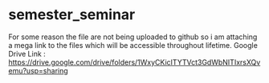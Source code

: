 # semester_seminar
For some reason the file are not being uploaded to github so i am attaching a mega link to the files which will be accessible throughout lifetime.
Google Drive Link : https://drive.google.com/drive/folders/1WxyCKicITYTVct3GdWbNITIxrsXQvemu?usp=sharing
